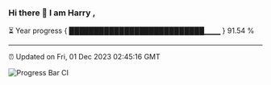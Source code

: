 ### Hi there 👋 I am Harry , 

⏳ Year progress { ███████████████████████████▁▁▁ } 91.54 %

---

⏰ Updated on Fri, 01 Dec 2023 02:45:16 GMT

![Progress Bar CI](https://github.com/duykhang68/duykhang68/workflows/Progress%20Bar%20CI/badge.svg)
